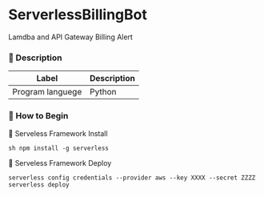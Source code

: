 # ServerlessBillingBot

Lamdba and API Gateway Billing Alert

### :blue_book: Description

| Label            | Description |
| ---------------- | ----------- |
| Program languege | Python      |

### :notebook: How to Begin

:orange:  Serveless Framework Install

``sh
npm install -g serverless
``

:apple:  Serveless Framework Deploy

``
serverless config credentials --provider aws --key XXXX --secret ZZZZ
serverless deploy
``
